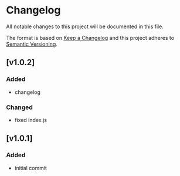 # Changelog
All notable changes to this project will be documented in this file.

The format is based on [Keep a Changelog](http://keepachangelog.com/)
and this project adheres to [Semantic Versioning](http://semver.org/).

## [v1.0.2]
### Added
- changelog

### Changed
- fixed index.js

## [v1.0.1]
### Added
- initial commit

[1.0.2]: https://github.com/skycatch/geo-util/compare/v1.0.2...v1.0.1
